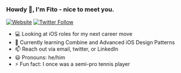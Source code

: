 ### Howdy 👋, I'm Fito - nice to meet you.

[![Website](https://img.shields.io/website?label=fitotoledano.com&style=for-the-badge&url=https%3A%2F%2Ffitotoledano.com)](https://fitotoledano.com/)
[![Twitter Follow](https://img.shields.io/twitter/follow/fitotoledano?color=1DA1F2&logo=twitter&style=for-the-badge)](https://twitter.com/intent/follow?original_referer=https%3A%2F%2Fgithub.com%2Fjlong5795&screen_name=fitotoledano)

- 💻 Looking at iOS roles for my next career move
- 🌱 Currently learning Combine and Advanced iOS Design Patterns
- 📫 Reach out via email, twitter, or LinkedIn
- 😃 Pronouns: he/him
- ⚡ Fun fact: I once was a semi-pro tennis player
